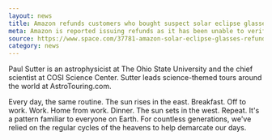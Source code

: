 ```yaml
---
layout: news
title: Amazon refunds customers who bought suspect solar eclipse glasses
meta: Amazon is reported issuing refunds as it has been unable to verify as coming from reputable manufactures
source: https://www.space.com/37781-amazon-solar-eclipse-glasses-refunds.html
category: news
---
```


Paul Sutter is an astrophysicist at The Ohio State University and the chief scientist at COSI Science Center. Sutter leads science-themed tours around the world at AstroTouring.com. 

Every day, the same routine. The sun rises in the east. Breakfast. Off to work. Work. Home from work. Dinner. The sun sets in the west. Repeat. It's a pattern familiar to everyone on Earth. For countless generations, we've relied on the regular cycles of the heavens to help demarcate our days.
